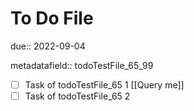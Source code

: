 # To Do File

due:: 2022-09-04

metadatafield:: todoTestFile_65\_99

- [ ] Task of todoTestFile_65 1 [[Query me]]
- [ ] Task of todoTestFile_65 2
